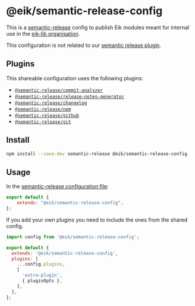 # @eik/semantic-release-config

This is a [semantic-release](https://github.com/semantic-release/semantic-release) config to publish Eik modules meant for internal use in the [eik-lib organisation](https://github.com/eik-lib).

This configuration is not related to our [semantic release plugin](https://github.com/eik-lib/semantic-release#readme).

## Plugins

This shareable configuration uses the following plugins:

- [`@semantic-release/commit-analyzer`](https://github.com/semantic-release/commit-analyzer)
- [`@semantic-release/release-notes-generator`](https://github.com/semantic-release/release-notes-generator)
- [`@semantic-release/changelog`](https://github.com/semantic-release/changelog)
- [`@semantic-release/npm`](https://github.com/semantic-release/npm)
- [`@semantic-release/github`](https://github.com/semantic-release/github)
- [`@semantic-release/git`](https://github.com/semantic-release/git)

## Install

```bash
npm install --save-dev semantic-release @eik/semantic-release-config
```

## Usage

In the [semantic-release configuration file](https://github.com/semantic-release/semantic-release/blob/master/docs/usage/configuration.md#configuration):

```js
export default {
	extends: "@eik/semantic-release-config",
};
```

If you add your own plugins you need to include the ones from the shared config.

```js
import config from '@eik/semantic-release-config';

export default {
  extends: '@eik/semantic-release-config',
  plugins: [
    ...config.plugins,
    [
      'extra-plugin',
      { pluginOpts },
    ],
  ],
};
```
